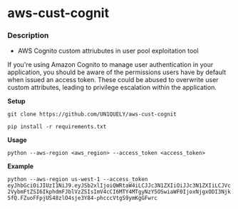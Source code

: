 # **aws-cust-cognit**

### Description

- AWS Cognito custom attriubutes in user pool exploitation tool

If you're using Amazon Cognito to manage user authentication in your application, you should be aware of the permissions users have by default when issued an access token. These could be abused to overwrite user custom attributes, leading to privilege escalation within the application.


**Setup**

`git clone https://github.com/UN1QUELY/aws-cust-cognit`

`pip install -r requirements.txt`

**Usage**

`python --aws-region <aws_region> --access_token <access_token>`

**Example**

`python --aws-region us-west-1 --access_token eyJhbGciOiJIUzI1NiJ9.eyJSb2xlIjoiQWRtaW4iLCJJc3N1ZXIiOiJJc3N1ZXIiLCJVc2VybmFtZSI6IkphdmFJblVzZSIsImV4cCI6MTY4MTgyNzY5OSwiaWF0IjoxNjgxODI3Njk5fQ.FZuoFFpjUS48zlO4sje3Y84-phcccVtgS9ymKgGFwrc`

